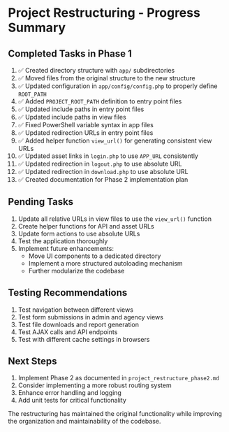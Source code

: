 # Project Restructuring - Progress Summary

## Completed Tasks in Phase 1

1. ✅ Created directory structure with `app/` subdirectories
2. ✅ Moved files from the original structure to the new structure
3. ✅ Updated configuration in `app/config/config.php` to properly define `ROOT_PATH`
4. ✅ Added `PROJECT_ROOT_PATH` definition to entry point files
5. ✅ Updated include paths in entry point files
6. ✅ Updated include paths in view files
7. ✅ Fixed PowerShell variable syntax in app files
8. ✅ Updated redirection URLs in entry point files
9. ✅ Added helper function `view_url()` for generating consistent view URLs
10. ✅ Updated asset links in `login.php` to use `APP_URL` consistently
11. ✅ Updated redirection in `logout.php` to use absolute URL
12. ✅ Updated redirection in `download.php` to use absolute URL
13. ✅ Created documentation for Phase 2 implementation plan

## Pending Tasks

1. Update all relative URLs in view files to use the `view_url()` function
2. Create helper functions for API and asset URLs
3. Update form actions to use absolute URLs
4. Test the application thoroughly
5. Implement future enhancements:
   - Move UI components to a dedicated directory
   - Implement a more structured autoloading mechanism
   - Further modularize the codebase

## Testing Recommendations

1. Test navigation between different views
2. Test form submissions in admin and agency views
3. Test file downloads and report generation
4. Test AJAX calls and API endpoints
5. Test with different cache settings in browsers

## Next Steps

1. Implement Phase 2 as documented in `project_restructure_phase2.md`
2. Consider implementing a more robust routing system
3. Enhance error handling and logging
4. Add unit tests for critical functionality

The restructuring has maintained the original functionality while improving the organization and maintainability of the codebase.
